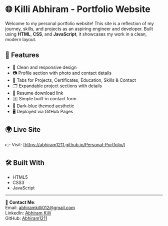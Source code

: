 # 🌐 Killi Abhiram - Portfolio Website

Welcome to my personal portfolio website! This site is a reflection of my journey, skills, and projects as an aspiring engineer and developer. Built using **HTML**, **CSS**, and **JavaScript**, it showcases my work in a clean, modern layout.

## 🚀 Features

- 🎯 Clean and responsive design  
- 📷 Profile section with photo and contact details  
- 🧠 Tabs for Projects, Certificates, Education, Skills & Contact  
- 🗂 Expandable project sections with details  
- 📄 Resume download link  
- ✉️ Simple built-in contact form  
- 🌙 Dark-blue themed aesthetic  
- 🖥️ Deployed via GitHub Pages

## 🌍 Live Site

👉 Visit: [https://abhiram1211.github.io/Personal-Portfolio/]

## 🛠️ Built With

- HTML5  
- CSS3  
- JavaScript

---

📩 **Contact Me**:  
Email: abhiramkilli012@gmail.com  
LinkedIn: [Abhiram Killi](https://www.linkedin.com/in/abhiram-killi-336097301/)  
GitHub: [Abhiram1211](https://github.com/AbhiramKilli)
